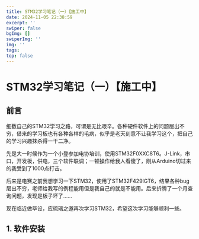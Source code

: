 ```yaml
---
title: STM32学习笔记（一）【施工中】
date: 2024-11-05 22:38:59
excerpt: ''
swiper: false
bgImg: []
swiperImg: ''
img: '' 
tags:
top: false
---
```


# STM32学习笔记（一）【施工中】

## 前言

细数自己的STM32学习之路，可谓是无比艰辛。各种硬件软件上的问题层出不穷，借来的学习板也有各种各样的毛病，似乎是老天刻意不让我学习这个，把自己的学习兴趣抹杀得一干二净。

先是大一时候作为一个小登参加电协培训，使用STM32F0XXC8T6。J-Link，串口，开发板，供电，三个软件联调；一顿操作给我人看傻了，刚从Arduino切过来的我受到了1000点打击。

后来是电赛之前我想学习一下STM32，使用了STM32F429IGT6，结果各种bug层出不穷，老师给我写的例程能用但是我自己的就是不能用。后来折腾了一个月查询问题，发现是板子坏了……

现在临近做毕设，应琉璃之邀再次学习STM32，希望这次学习能够顺利一些。

## 1. 软件安装


